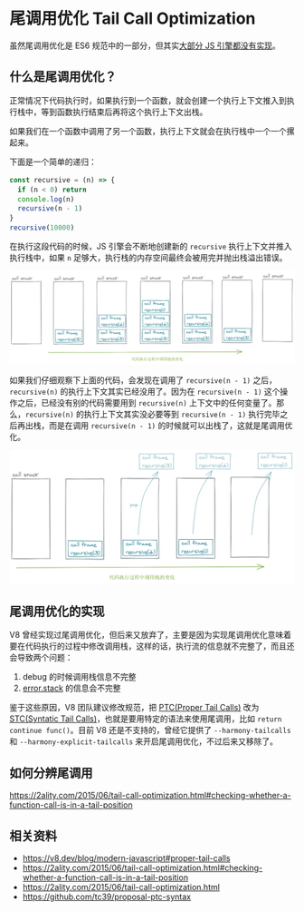 # 尾调用优化 Tail Call Optimization

虽然尾调用优化是 ES6 规范中的一部分，但其实[大部分 JS 引擎都没有实现](https://kangax.github.io/compat-table/es6/#test-proper_tail_calls_(tail_call_optimisation))。

## 什么是尾调用优化？

正常情况下代码执行时，如果执行到一个函数，就会创建一个执行上下文推入到执行栈中，等到函数执行结束后再将这个执行上下文出栈。

如果我们在一个函数中调用了另一个函数，执行上下文就会在执行栈中一个一个摞起来。

下面是一个简单的递归：

```js
const recursive = (n) => {
  if (n < 0) return
  console.log(n)
  recursive(n - 1)
}
recursive(10000)
```

在执行这段代码的时候，JS 引擎会不断地创建新的 `recursive` 执行上下文并推入执行栈中，如果 `n` 足够大，执行栈的内存空间最终会被用完并抛出栈溢出错误。

![](../assets/recursive_call_stack.png)

如果我们仔细观察下上面的代码，会发现在调用了 `recursive(n - 1)` 之后，`recursive(n)` 的执行上下文其实已经没用了。因为在 `recursive(n - 1)` 这个操作之后，已经没有别的代码需要用到 `recursive(n)` 上下文中的任何变量了。那么，`recursive(n)` 的执行上下文其实没必要等到 `recursive(n - 1)` 执行完毕之后再出栈，而是在调用 `recursive(n - 1)` 的时候就可以出栈了，这就是尾调用优化。

![](../assets/recursive_call_stack_tco.png)

## 尾调用优化的实现

V8 曾经实现过尾调用优化，但后来又放弃了，主要是因为实现尾调用优化意味着要在代码执行的过程中修改调用栈，这样的话，执行流的信息就不完整了，而且还会导致两个问题：

1. debug 的时候调用栈信息不完整
2. [error.stack](https://developer.mozilla.org/en-US/docs/Web/JavaScript/Reference/Global_Objects/Error/Stack) 的信息会不完整

鉴于这些原因，V8 团队建议修改规范，把 [PTC(Proper Tail Calls)](http://www.ecma-international.org/ecma-262/6.0/#sec-tail-position-calls) 改为 [STC(Syntatic Tail Calls)](https://github.com/tc39/proposal-ptc-syntax)，也就是要用特定的语法来使用尾调用，比如 `return continue func()`。目前 V8 还是不支持的，曾经它提供了 `--harmony-tailcalls` 和 `--harmony-explicit-tailcalls` 来开启尾调用优化，不过后来又移除了。

## 如何分辨尾调用

https://2ality.com/2015/06/tail-call-optimization.html#checking-whether-a-function-call-is-in-a-tail-position

## 相关资料

- https://v8.dev/blog/modern-javascript#proper-tail-calls
- https://2ality.com/2015/06/tail-call-optimization.html#checking-whether-a-function-call-is-in-a-tail-position
- https://2ality.com/2015/06/tail-call-optimization.html
- https://github.com/tc39/proposal-ptc-syntax
